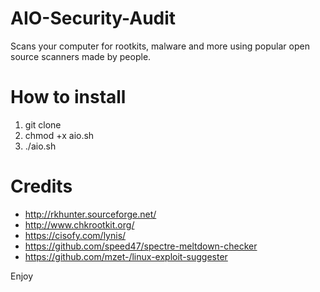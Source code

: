 # AIO-Security-Audit
Scans your computer for rootkits, malware and more using popular open source scanners made by people.

# How to install
1. git clone
2. chmod +x aio.sh
3. ./aio.sh

# Credits
- http://rkhunter.sourceforge.net/
- http://www.chkrootkit.org/
- https://cisofy.com/lynis/
- https://github.com/speed47/spectre-meltdown-checker
- https://github.com/mzet-/linux-exploit-suggester

Enjoy
